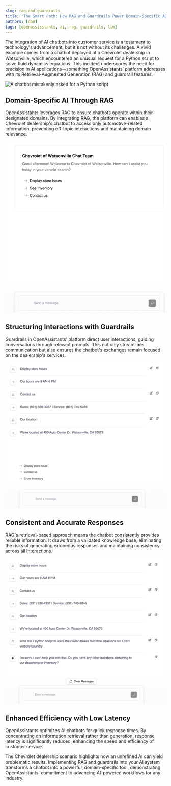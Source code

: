 ```yaml
---
slug: rag-and-guardrails
title: 'The Smart Path: How RAG and Guardrails Power Domain-Specific AI'
authors: [dan]
tags: [openassisstants, ai, rag, guardrails, llm]
---
```


The integration of AI chatbots into customer service is a testament to technology's advancement, but it's not without its challenges. A vivid example comes from a chatbot deployed at a Chevrolet dealership in Watsonville, which encountered an unusual request for a Python script to solve fluid dynamics equations. This incident underscores the need for precision in AI applications—something OpenAssistants’ platform addresses with its Retrieval-Augmented Generation (RAG) and guardrail features.

![A chatbot mistakenly asked for a Python script](/img/chevy_watsonville.png)

## Domain-Specific AI Through RAG

OpenAssistants leverages RAG to ensure chatbots operate within their designated domains. By integrating RAG, the platform can enables a Chevrolet dealership's chatbot to access only automotive-related information, preventing off-topic interactions and maintaining domain relevance.

![Chatbot interaction focused on automotive queries](/img/img1.png)

## Structuring Interactions with Guardrails

Guardrails in OpenAssistants’ platform direct user interactions, guiding conversations through relevant prompts. This not only streamlines communication but also ensures the chatbot's exchanges remain focused on the dealership's services.

![Structured chatbot prompts guiding the user](/img/oa_chevy2.png)

## Consistent and Accurate Responses

RAG's retrieval-based approach means the chatbot consistently provides reliable information. It draws from a validated knowledge base, eliminating the risks of generating erroneous responses and maintaining consistency across all interactions.

![Chatbot providing consistent, reliable information](/img/oa_chevy3.png)

## Enhanced Efficiency with Low Latency

OpenAssistants optimizes AI chatbots for quick response times. By concentrating on information retrieval rather than generation, response latency is significantly reduced, enhancing the speed and efficiency of customer service.

The Chevrolet dealership scenario highlights how an unrefined AI can yield problematic results. Implementing RAG and guardrails into your AI system transforms a chatbot into a powerful, domain-specific tool, demonstrating OpenAssistants' commitment to advancing AI-powered workflows for any industry.
